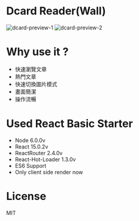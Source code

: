# Dcard Reader(Wall)
![dcard-preview-1](http://i.imgur.com/wirglKp.png)
![dcard-preview-2](http://i.imgur.com/BXPrDZY.png)

# Why use it ?
* 快速瀏覽文章
* 熱門文章
* 快速切換圖片模式
* 畫面簡潔
* 操作流暢

# Used React Basic Starter
* Node 6.0.0v
* React 15.0.2v
* ReactRouter 2.4.0v
* React-Hot-Loader 1.3.0v
* ES6 Support
* Only client side render now

# License
MIT
